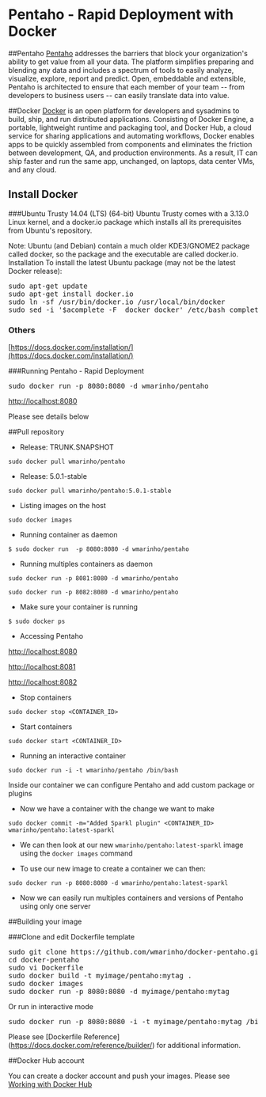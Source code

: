 Pentaho - Rapid Deployment with Docker 
=====================

##Pentaho
[Pentaho](http://www.pentaho.com/) addresses the barriers that block your organization's ability to get value from all your data.  The platform simplifies preparing and blending any data and includes a spectrum of tools to easily analyze, visualize, explore, report and predict. Open, embeddable and extensible, Pentaho is architected to ensure that each member of your team -- from developers to business users -- can easily translate data into value. 

##Docker
[Docker](http://www.docker.com/) is an open platform for developers and sysadmins to build, ship, and run distributed applications. Consisting of Docker Engine, a portable, lightweight runtime and packaging tool, and Docker Hub, a cloud service for sharing applications and automating workflows, Docker enables apps to be quickly assembled from components and eliminates the friction between development, QA, and production environments. As a result, IT can ship faster and run the same app, unchanged, on laptops, data center VMs, and any cloud.

## Install Docker

###Ubuntu Trusty 14.04 (LTS) (64-bit)
Ubuntu Trusty comes with a 3.13.0 Linux kernel, and a docker.io package which installs all its prerequisites from Ubuntu's repository.

Note: Ubuntu (and Debian) contain a much older KDE3/GNOME2 package called docker, so the package and the executable are called docker.io.
Installation
To install the latest Ubuntu package (may not be the latest Docker release):

<pre>
sudo apt-get update
sudo apt-get install docker.io
sudo ln -sf /usr/bin/docker.io /usr/local/bin/docker
sudo sed -i '$acomplete -F _docker docker' /etc/bash_completion.d/docker.io
</pre>


### Others
[https://docs.docker.com/installation/](https://docs.docker.com/installation/)

###Running Pentaho - Rapid Deployment
<pre>
sudo docker run -p 8080:8080 -d wmarinho/pentaho
</pre>

[http://localhost:8080](http://localhost:8080)

Please see details below

##Pull repository
* Release: TRUNK.SNAPSHOT

`sudo docker pull wmarinho/pentaho`

* Release: 5.0.1-stable

`sudo docker pull wmarinho/pentaho:5.0.1-stable`

* Listing images on the host

`sudo docker images`

* Running container as daemon

`$ sudo docker run  -p 8080:8080 -d wmarinho/pentaho`

* Running multiples containers as daemon

`sudo docker run -p 8081:8080 -d wmarinho/pentaho`

`sudo docker run -p 8082:8080 -d wmarinho/pentaho`


* Make sure your container is running

`$ sudo docker ps`


* Accessing Pentaho

 [http://localhost:8080](http://localhost:8080)

 [http://localhost:8081](http://localhost:8081)

 [http://localhost:8082](http://localhost:8082)


* Stop containers

`sudo docker stop <CONTAINER_ID>`

* Start containers

`sudo docker start <CONTAINER_ID>`


* Running an interactive container

`sudo docker run -i -t wmarinho/pentaho /bin/bash`

Inside our container we can configure Pentaho and add custom package or plugins

* Now we have a container with the change we want to make

`sudo docker commit -m="Added Sparkl plugin" <CONTAINER_ID> wmarinho/pentaho:latest-sparkl`

* We can then look at our new `wmarinho/pentaho:latest-sparkl` image using the `docker images` command

* To use our new image to create a container we can then:

`sudo docker run -p 8080:8080 -d wmarinho/pentaho:latest-sparkl`



* Now we can easily run multiples containers and versions of Pentaho using only one server

##Building your image

###Clone and edit Dockerfile template

<pre>
sudo git clone https://github.com/wmarinho/docker-pentaho.git
cd docker-pentaho
sudo vi Dockerfile
sudo docker build -t myimage/pentaho:mytag .
sudo docker images
sudo docker run -p 8080:8080 -d myimage/pentaho:mytag
</pre>

Or run in interactive mode

<pre>
sudo docker run -p 8080:8080 -i -t myimage/pentaho:mytag /bin/bash
</pre>

Please see [Dockerfile Reference] (https://docs.docker.com/reference/builder/) for additional information.


##Docker Hub account

You can create a docker account and push your images. Please see [Working with Docker Hub](https://docs.docker.com/userguide/dockerrepos/)
